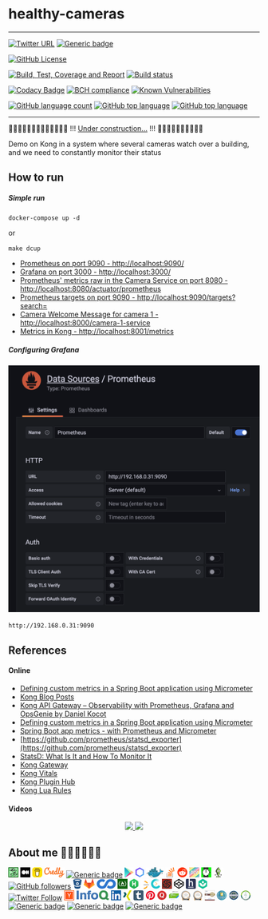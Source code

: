 # healthy-cameras

---

[![Twitter URL](https://img.shields.io/twitter/url?logoColor=blue&style=social&url=https%3A%2F%2Fimg.shields.io%2Ftwitter%2Furl%3Fstyle%3Dsocial)](https://twitter.com/intent/tweet?text=%20Checkout%20this%20%40github%20repo%20by%20%40joaofse%20%F0%9F%91%A8%F0%9F%8F%BD%E2%80%8D%F0%9F%92%BB%3A%20https%3A//github.com/jesperancinha/healthy-cameras)
[![Generic badge](https://img.shields.io/static/v1.svg?label=GitHub&message=Healthy%20Cameras%20📹&color=informational)](https://github.com/jesperancinha/healthy-cameras)

[![GitHub License](https://img.shields.io/badge/license-Apache%20License%202.0-blue.svg?style=flat)](https://www.apache.org/licenses/LICENSE-2.0)

[![Build, Test, Coverage and Report](https://github.com/jesperancinha/healthy-cameras/actions/workflows/healthy-camera.yml/badge.svg)](https://github.com/jesperancinha/healthy-cameras/actions/workflows/healthy-camera.yml)
[![Build status](https://ci.appveyor.com/api/projects/status/1l4f2sx9geqi8ab2?svg=true)](https://ci.appveyor.com/project/jesperancinha/healthy-cameras)

[![Codacy Badge](https://app.codacy.com/project/badge/Grade/2d1524195d9f45e5b666c44e39440c92)](https://www.codacy.com/gh/jesperancinha/healthy-cameras/dashboard?utm_source=github.com&amp;utm_medium=referral&amp;utm_content=jesperancinha/healthy-cameras&amp;utm_campaign=Badge_Grade)
[![BCH compliance](https://bettercodehub.com/edge/badge/jesperancinha/healthy-cameras?branch=main)](https://bettercodehub.com/results/jesperancinha/healthy-cameras)
[![Known Vulnerabilities](https://snyk.io/test/github/jesperancinha/healthy-cameras/badge.svg)](https://snyk.io/test/github/jesperancinha/healthy-cameras)

[![GitHub language count](https://img.shields.io/github/languages/count/jesperancinha/healthy-cameras.svg)](#)
[![GitHub top language](https://img.shields.io/github/languages/top/jesperancinha/healthy-cameras.svg)](#)
[![GitHub top language](https://img.shields.io/github/languages/code-size/jesperancinha/healthy-cameras.svg)](#)

---

🚧🚧🚧🚧🚧🚧🚧🚧🚧🚧🚧🚧🚧 !!! [Under construction...](https://github.com/jesperancinha/project-signer/blob/master/project-signer-templates/UnderConstruction.md) !!! 🚧🚧🚧🚧🚧🚧🚧🚧🚧🚧

Demo on Kong in a system where several cameras watch over a building, and we need to constantly monitor their status

## How to run

##### Simple run

```shell
docker-compose up -d
```

or

```shell
make dcup
```

-   [Prometheus on port 9090 - http://localhost:9090/](http://localhost:9090/)
-   [Grafana on port 3000 - http://localhost:3000/](http://localhost:3000/)
-   [Prometheus' metrics raw in the Camera Service on port 8080 - http://localhost:8080/actuator/prometheus](http://localhost:8080/actuator/prometheus)
-   [Prometheus targets on port 9090 - http://localhost:9090/targets?search=](http://localhost:9090/targets?search=)
-   [Camera Welcome Message for camera 1 - http://localhost:8000/camera-1-service](http://localhost:8000/camera-1-service)
-   [Metrics in Kong - http://localhost:8001/metrics](http://localhost:8001/metrics)

##### Configuring Grafana

[![alt img](./docs/grafana.setup.png)]()

`http://192.168.0.31:9090
`
## References

#### Online

-   [Defining custom metrics in a Spring Boot application using Micrometer](https://autsoft.net/defining-custom-metrics-in-a-spring-boot-application-using-micrometer/)
-   [Kong Blog Posts](https://github.com/danielkocot/kong-blogposts)
-   [Kong API Gateway – Observability with Prometheus, Grafana and OpsGenie by Daniel Kocot](https://blog.codecentric.de/en/2019/12/kong-api-gateway-observability-with-prometheus-grafana-and-opsgenie/)
-   [Defining custom metrics in a Spring Boot application using Micrometer](https://autsoft.net/defining-custom-metrics-in-a-spring-boot-application-using-micrometer/)
-   [Spring Boot app metrics - with Prometheus and Micrometer](https://www.tutorialworks.com/spring-boot-prometheus-micrometer/#adding-a-custom-metric)
-   [https://github.com/prometheus/statsd_exporter](https://github.com/prometheus/statsd_exporter)
-   [StatsD: What Is It and How To Monitor It](https://www.metricfire.com/blog/statsd-what-is-it-and-how-to-monitor-it/)
-   [Kong Gateway](https://docs.konghq.com/gateway/)
-   [Kong Vitals](https://docs.konghq.com/gateway/2.8.x/vitals/)
-   [Kong Plugin Hub](https://docs.konghq.com/hub/)
-   [Kong Lua Rules](https://docs.konghq.com/hub/kong-inc/bot-detection/)

#### Videos

<div align="center"> 
      <a title="Custom Metrics with Prometheus by Stack Doctor" href="https://www.youtube.com/watch?v=XToKHYXSUyc">
     <img 
          src="https://img.youtube.com/vi/XToKHYXSUyc/0.jpg" 
          style="width:20%;">
      </a>
     <a title="Getting Started with Kong Ingress Controller for Kubernetes" href="https://www.youtube.com/watch?v=hrYqGXU-a6E">
     <img 
          src="https://img.youtube.com/vi/hrYqGXU-a6E/0.jpg" 
          style="width:20%;">
      </a>
</div>

## About me 👨🏽‍💻🚀🏳️‍🌈

[![alt text](https://raw.githubusercontent.com/jesperancinha/project-signer/master/project-signer-templates/icons-20/JEOrgLogo-20.png "João Esperancinha Homepage")](http://joaofilipesabinoesperancinha.nl)
[![alt text](https://raw.githubusercontent.com/jesperancinha/project-signer/master/project-signer-templates/icons-20/medium-20.png "Medium")](https://medium.com/@jofisaes)
[![alt text](https://raw.githubusercontent.com/jesperancinha/project-signer/master/project-signer-templates/icons-20/bmc-20.png "Buy me a Coffe")](https://www.buymeacoffee.com/jesperancinha)
[![alt text](https://raw.githubusercontent.com/jesperancinha/project-signer/master/project-signer-templates/icons-20/credly-20.png "Credly")](https://www.credly.com/users/joao-esperancinha)
[![Generic badge](https://img.shields.io/static/v1.svg?label=WWW&message=joaofilipesabinoesperancinha.nl&color=6495ED "João Esperancinha Homepage")](https://joaofilipesabinoesperancinha.nl/)
[![alt text](https://raw.githubusercontent.com/jesperancinha/project-signer/master/project-signer-templates/icons-20/google-apps-20.png "Google Apps")](https://play.google.com/store/apps/developer?id=Joao+Filipe+Sabino+Esperancinha)
[![alt text](https://raw.githubusercontent.com/jesperancinha/project-signer/master/project-signer-templates/icons-20/sonatype-20.png "Sonatype Search Repos")](https://search.maven.org/search?q=org.jesperancinha)
[![alt text](https://raw.githubusercontent.com/jesperancinha/project-signer/master/project-signer-templates/icons-20/docker-20.png "Docker Images")](https://hub.docker.com/u/jesperancinha)
[![alt text](https://raw.githubusercontent.com/jesperancinha/project-signer/master/project-signer-templates/icons-20/stack-overflow-20.png)](https://stackoverflow.com/users/3702839/joao-esperancinha)
[![alt text](https://raw.githubusercontent.com/jesperancinha/project-signer/master/project-signer-templates/icons-20/reddit-20.png "Reddit")](https://www.reddit.com/user/jesperancinha/)
[![alt text](https://raw.githubusercontent.com/jesperancinha/project-signer/master/project-signer-templates/icons-20/devto-20.png "Dev To")](https://dev.to/jofisaes)
[![alt text](https://raw.githubusercontent.com/jesperancinha/project-signer/master/project-signer-templates/icons-20/hackernoon-20.jpeg "Hackernoon")](https://hackernoon.com/@jesperancinha)
[![alt text](https://raw.githubusercontent.com/jesperancinha/project-signer/master/project-signer-templates/icons-20/codeproject-20.png "Code Project")](https://www.codeproject.com/Members/jesperancinha)
[![GitHub followers](https://img.shields.io/github/followers/jesperancinha.svg?label=Jesperancinha&style=social "GitHub")](https://github.com/jesperancinha)
[![alt text](https://raw.githubusercontent.com/jesperancinha/project-signer/master/project-signer-templates/icons-20/bitbucket-20.png "BitBucket")](https://bitbucket.org/jesperancinha)
[![alt text](https://raw.githubusercontent.com/jesperancinha/project-signer/master/project-signer-templates/icons-20/gitlab-20.png "GitLab")](https://gitlab.com/jesperancinha)
[![alt text](https://raw.githubusercontent.com/jesperancinha/project-signer/master/project-signer-templates/icons-20/coursera-20.png "Coursera")](https://www.coursera.org/user/da3ff90299fa9297e283ee8e65364ffb)
[![alt text](https://raw.githubusercontent.com/jesperancinha/project-signer/master/project-signer-templates/icons-20/free-code-camp-20.jpg "FreeCodeCamp")](https://www.freecodecamp.org/jofisaes)
[![alt text](https://raw.githubusercontent.com/jesperancinha/project-signer/master/project-signer-templates/icons-20/hackerrank-20.png "HackerRank")](https://www.hackerrank.com/jofisaes)
[![alt text](https://raw.githubusercontent.com/jesperancinha/project-signer/master/project-signer-templates/icons-20/leet-code-20.png "LeetCode")](https://leetcode.com/jofisaes)
[![alt text](https://raw.githubusercontent.com/jesperancinha/project-signer/master/project-signer-templates/icons-20/codebyte-20.png "Codebyte")](https://coderbyte.com/profile/jesperancinha)
[![alt text](https://raw.githubusercontent.com/jesperancinha/project-signer/master/project-signer-templates/icons-20/codewars-20.png "CodeWars")](https://www.codewars.com/users/jesperancinha)
[![alt text](https://raw.githubusercontent.com/jesperancinha/project-signer/master/project-signer-templates/icons-20/codepen-20.png "Code Pen")](https://codepen.io/jesperancinha)
[![alt text](https://raw.githubusercontent.com/jesperancinha/project-signer/master/project-signer-templates/icons-20/hacker-earth-20.png "Hacker Earth")](https://www.hackerearth.com/@jofisaes)
[![alt text](https://raw.githubusercontent.com/jesperancinha/project-signer/master/project-signer-templates/icons-20/khan-academy-20.png "Khan Academy")](https://www.khanacademy.org/profile/jofisaes)
[![Twitter Follow](https://img.shields.io/twitter/follow/joaofse?label=João%20Esperancinha&style=social "Twitter")](https://twitter.com/joaofse)
[![alt text](https://raw.githubusercontent.com/jesperancinha/project-signer/master/project-signer-templates/icons-20/hacker-news-20.png "Hacker News")](https://news.ycombinator.com/user?id=jesperancinha)
[![alt text](https://raw.githubusercontent.com/jesperancinha/project-signer/master/project-signer-templates/icons-20/infoq-20.png "InfoQ")](https://www.infoq.com/profile/Joao-Esperancinha.2/)
[![alt text](https://raw.githubusercontent.com/jesperancinha/project-signer/master/project-signer-templates/icons-20/linkedin-20.png "LinkedIn")](https://www.linkedin.com/in/joaoesperancinha/)
[![alt text](https://raw.githubusercontent.com/jesperancinha/project-signer/master/project-signer-templates/icons-20/xing-20.png "Xing")](https://www.xing.com/profile/Joao_Esperancinha/cv)
[![alt text](https://raw.githubusercontent.com/jesperancinha/project-signer/master/project-signer-templates/icons-20/tumblr-20.png "Tumblr")](https://jofisaes.tumblr.com/)
[![alt text](https://raw.githubusercontent.com/jesperancinha/project-signer/master/project-signer-templates/icons-20/pinterest-20.png "Pinterest")](https://nl.pinterest.com/jesperancinha/)
[![alt text](https://raw.githubusercontent.com/jesperancinha/project-signer/master/project-signer-templates/icons-20/quora-20.png "Quora")](https://nl.quora.com/profile/Jo%C3%A3o-Esperancinha)
[![VMware Spring Professional 2021](https://raw.githubusercontent.com/jesperancinha/project-signer/master/project-signer-templates/badges/vmware-spring-professional-2021-20.png "VMware Spring Professional 2021")](https://www.credly.com/badges/762fa7a4-9cf4-417d-bd29-7e072d74cdb7)
[![Oracle Certified Professional, JEE 7 Developer](https://raw.githubusercontent.com/jesperancinha/project-signer/master/project-signer-templates/badges/oracle-certified-professional-java-ee-7-application-developer-20.png "Oracle Certified Professional, JEE7 Developer")](https://www.credly.com/badges/27a14e06-f591-4105-91ca-8c3215ef39a2)
[![Oracle Certified Professional, Java SE 11 Programmer](https://raw.githubusercontent.com/jesperancinha/project-signer/master/project-signer-templates/badges/oracle-certified-professional-java-se-11-developer-20.png "Oracle Certified Professional, Java SE 11 Programmer")](https://www.credly.com/badges/87609d8e-27c5-45c9-9e42-60a5e9283280)
[![IBM Cybersecurity Analyst Professional](https://raw.githubusercontent.com/jesperancinha/project-signer/master/project-signer-templates/badges/ibm-cybersecurity-analyst-professional-certificate-20.png "IBM Cybersecurity Analyst Professional")](https://www.credly.com/badges/ad1f4abe-3dfa-4a8c-b3c7-bae4669ad8ce)
[![Certified Advanced JavaScript Developer](https://raw.githubusercontent.com/jesperancinha/project-signer/master/project-signer-templates/badges/cancanit-badge-1462-20.png "Certified Advanced JavaScript Developer")](https://cancanit.com/certified/1462/)
[![Certified Neo4j Professional](https://raw.githubusercontent.com/jesperancinha/project-signer/master/project-signer-templates/badges/professional_neo4j_developer-20.png "Certified Neo4j Professional")](https://graphacademy.neo4j.com/certificates/c279afd7c3988bd727f8b3acb44b87f7504f940aac952495ff827dbfcac024fb.pdf)
[![Deep Learning](https://raw.githubusercontent.com/jesperancinha/project-signer/master/project-signer-templates/badges/deep-learning-20.png "Deep Learning")](https://www.credly.com/badges/8d27e38c-869d-4815-8df3-13762c642d64)
[![Generic badge](https://img.shields.io/static/v1.svg?label=GitHub&message=JEsperancinhaOrg&color=yellow "jesperancinha.org dependencies")](https://github.com/JEsperancinhaOrg)
[![Generic badge](https://img.shields.io/static/v1.svg?label=All%20Badges&message=Badges&color=red "All badges")](https://joaofilipesabinoesperancinha.nl/badges)
[![Generic badge](https://img.shields.io/static/v1.svg?label=Status&message=Project%20Status&color=red "Project statuses")](https://github.com/jesperancinha/project-signer/blob/master/project-signer-quality/Build.md)
